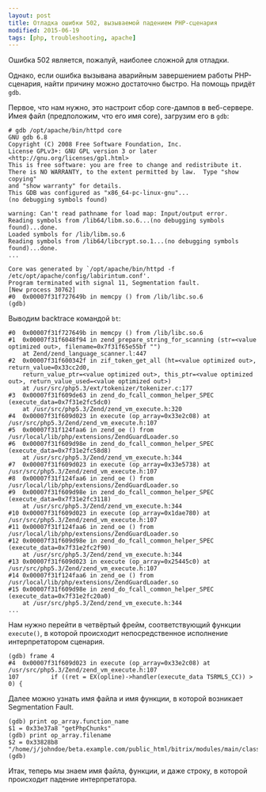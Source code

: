 ```yaml
---
layout: post
title: Отладка ошибки 502, вызываемой падением PHP-сценария
modified: 2015-06-19
tags: [php, troubleshooting, apache]
---
```

Ошибка 502 является, пожалуй, наиболее сложной для отладки.

Однако, если ошибка вызывана аварийным завершением работы PHP-сценария, найти причину можно достаточно быстро. На помощь придёт `gdb`.

Первое, что нам нужно, это настроит сбор core-дампов в веб-сервере. Имея файл (предположим, что его имя core), загрузим его в `gdb`:

```
# gdb /opt/apache/bin/httpd core
GNU gdb 6.8
Copyright (C) 2008 Free Software Foundation, Inc.
License GPLv3+: GNU GPL version 3 or later <http://gnu.org/licenses/gpl.html>
This is free software: you are free to change and redistribute it.
There is NO WARRANTY, to the extent permitted by law.  Type "show copying"
and "show warranty" for details.
This GDB was configured as "x86_64-pc-linux-gnu"...
(no debugging symbols found)

warning: Can't read pathname for load map: Input/output error.
Reading symbols from /lib64/libm.so.6...(no debugging symbols found)...done.
Loaded symbols for /lib/libm.so.6
Reading symbols from /lib64/libcrypt.so.1...(no debugging symbols found)...done.
...

Core was generated by `/opt/apache/bin/httpd -f /etc/opt/apache/config/labirintum.conf'.
Program terminated with signal 11, Segmentation fault.
[New process 30762]
#0  0x00007f31f727649b in memcpy () from /lib/libc.so.6
(gdb)
```

Выводим backtrace командой `bt`:

```
#0  0x00007f31f727649b in memcpy () from /lib/libc.so.6
#1  0x00007f31f6048f94 in zend_prepare_string_for_scanning (str=<value optimized out>, filename=0x7f31f65e55bf "")
    at Zend/zend_language_scanner.l:447
#2  0x00007f31f600342f in zif_token_get_all (ht=<value optimized out>, return_value=0x33cc2d0,
    return_value_ptr=<value optimized out>, this_ptr=<value optimized out>, return_value_used=<value optimized out>)
    at /usr/src/php5.3/ext/tokenizer/tokenizer.c:177
#3  0x00007f31f609de63 in zend_do_fcall_common_helper_SPEC (execute_data=0x7f31e2fc5dc0)
    at /usr/src/php5.3/Zend/zend_vm_execute.h:320
#4  0x00007f31f609d023 in execute (op_array=0x33e2c08) at /usr/src/php5.3/Zend/zend_vm_execute.h:107
#5  0x00007f31f124faa6 in zend_oe () from /usr/local/lib/php/extensions/ZendGuardLoader.so
#6  0x00007f31f609d98e in zend_do_fcall_common_helper_SPEC (execute_data=0x7f31e2fc58d8)
    at /usr/src/php5.3/Zend/zend_vm_execute.h:344
#7  0x00007f31f609d023 in execute (op_array=0x33e5738) at /usr/src/php5.3/Zend/zend_vm_execute.h:107
#8  0x00007f31f124faa6 in zend_oe () from /usr/local/lib/php/extensions/ZendGuardLoader.so
#9  0x00007f31f609d98e in zend_do_fcall_common_helper_SPEC (execute_data=0x7f31e2fc3118)
    at /usr/src/php5.3/Zend/zend_vm_execute.h:344
#10 0x00007f31f609d023 in execute (op_array=0x1dae780) at /usr/src/php5.3/Zend/zend_vm_execute.h:107
#11 0x00007f31f124faa6 in zend_oe () from /usr/local/lib/php/extensions/ZendGuardLoader.so
#12 0x00007f31f609d98e in zend_do_fcall_common_helper_SPEC (execute_data=0x7f31e2fc2f90)
    at /usr/src/php5.3/Zend/zend_vm_execute.h:344
#13 0x00007f31f609d023 in execute (op_array=0x25445c0) at /usr/src/php5.3/Zend/zend_vm_execute.h:107
#14 0x00007f31f124faa6 in zend_oe () from /usr/local/lib/php/extensions/ZendGuardLoader.so
#15 0x00007f31f609d98e in zend_do_fcall_common_helper_SPEC (execute_data=0x7f31e2fc20a0)
    at /usr/src/php5.3/Zend/zend_vm_execute.h:344
...
```

Нам нужно перейти в четвёртый фрейм, соответствующий функции `execute()`, в которой происходит непосредственное исполнение интерпретатором сценария.

```
(gdb) frame 4
#4  0x00007f31f609d023 in execute (op_array=0x33e2c08) at /usr/src/php5.3/Zend/zend_vm_execute.h:107
107			if ((ret = EX(opline)->handler(execute_data TSRMLS_CC)) > 0) {
```

Далее можно узнать имя файла и имя функции, в которой возникает Segmentation Fault.

```
(gdb) print op_array.function_name
$1 = 0x33e37a8 "getPhpChunks"
(gdb) print op_array.filename
$2 = 0x33828b8 "/home/j/johndoe/beta.example.com/public_html/bitrix/modules/main/classes/general/php_parser.php"
(gdb)
```

Итак, теперь мы знаем имя файла, функции, и даже строку, в которой происходит падение интерпретатора.
